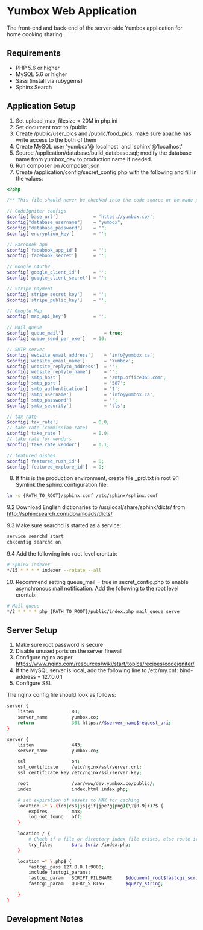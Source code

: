 # Yumbox Web Application #

The front-end and back-end of the server-side Yumbox application for home cooking sharing.

## Requirements ##

- PHP 5.6 or higher
- MySQL 5.6 or higher
- Sass (install via rubygems)
- Sphinx Search

## Application Setup ##

1. Set upload_max_filesize = 20M in php.ini
2. Set document root to /public
3. Create /public/user_pics and /public/food_pics, make sure apache has write access to the both of them
4. Create MySQL user 'yumbox'@'localhost' and 'sphinx'@'localhost'
5. Source /application/database/build_database.sql; modify the database name from yumbox_dev to production name if needed.
6. Run composer on /composer.json
7. Create /application/config/secret_config.php with the following and fill in the values:

```php
<?php

/** This file should never be checked into the code source or be made public **/

// CodeIgniter configs
$config['base_url'] 			= 'https://yumbox.co/';
$config["database_username"] 	= "yumbox";
$config["database_password"] 	= "";
$config['encryption_key'] 		= '';

// Facebook app
$config['facebook_app_id']		= '';
$config['facebook_secret']		= '';

// Google oAuth2
$config['google_client_id']		= '';
$config['google_client_secret']	= '';

// Stripe payment
$config['stripe_secret_key']	= '';
$config['stripe_public_key']	= '';

// Google Map
$config['map_api_key']          = '';

// Mail queue
$config['queue_mail']				= true;
$config['queue_send_per_exe']	= 10;

// SMTP server
$config['website_email_address']    = 'info@yumbox.ca';
$config['website_email_name']       = 'Yumbox';
$config['website_replyto_address']  = '';
$config['website_replyto_name']     = '';
$config['smtp_host']                = 'smtp.office365.com';
$config['smtp_port']                = '587';
$config['smtp_authentication']      = '1';
$config['smtp_username']            = 'info@yumbox.ca';
$config['smtp_password']            = '';
$config['smtp_security']            = 'tls';

// tax rate
$config['tax_rate']				= 0.0;
// take rate (commission rate)
$config['take_rate']			= 0.0;
// take rate for vendors
$config['take_rate_vendor']		= 0.1;

// featured dishes
$config['featured_rush_id']		= 8;
$config['featured_explore_id']	= 9;
```

8. If this is the production environment, create file _prd.txt in root
9.1 Symlink the sphinx configuration file:

```bash
ln -s {PATH_TO_ROOT}/sphinx.conf /etc/sphinx/sphinx.conf
```

9.2 Download English dictionaries to /usr/local/share/sphinx/dicts/ from http://sphinxsearch.com/downloads/dicts/

9.3 Make sure searchd is started as a service:

```bash
service searchd start
chkconfig searchd on
```

9.4 Add the following into root level crontab:

```bash
# Sphinx indexer
*/15 * * * * indexer --rotate --all
```

10. Recommend setting queue_mail = true in secret_config.php to enable asynchronous mail notification.
Add the following to the root level crontab:

```bash
# Mail queue
*/2 * * * * php {PATH_TO_ROOT}/public/index.php mail_queue serve
```

## Server Setup ##

1. Make sure root password is secure
2. Disable unused ports on the server firewall
3. Configure nginx as per https://www.nginx.com/resources/wiki/start/topics/recipes/codeigniter/
4. If the MySQL server is local, add the following line to /etc/my.cnf:
  bind-address = 127.0.0.1
5. Configure SSL

The nginx config file should look as follows:

```bash
server {
	listen				80;
	server_name			yumbox.co;
	return				301 https://$server_name$request_uri;
}

server {
    listen				443;
    server_name			yumbox.co;

    ssl					on;
    ssl_certificate 	/etc/nginx/ssl/server.crt;
    ssl_certificate_key	/etc/nginx/ssl/server.key;

    root 				/var/www/dev.yumbox.co/public/;
    index 				index.html index.php;

    # set expiration of assets to MAX for caching
    location ~* \.(ico|css|js|gif|jpe?g|png)(\?[0-9]+)?$ {
        expires 		max;
        log_not_found 	off;
    }

    location / {
        # Check if a file or directory index file exists, else route it to index.php.
        try_files 		$uri $uri/ /index.php;
    }

    location ~* \.php$ {
        fastcgi_pass 127.0.0.1:9000;
        include fastcgi_params;
        fastcgi_param	SCRIPT_FILENAME		$document_root$fastcgi_script_name;
        fastcgi_param	QUERY_STRING		$query_string;

    }
}
```

## Development Notes ##

